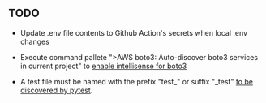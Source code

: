 ## TODO
- Update .env file contents to Github Action's secrets when local .env changes

- Execute command pallete ">AWS boto3: Auto-discover boto3 services in current project" to [enable intellisense for boto3](https://dev.classmethod.jp/articles/try-boto3-stubs/)

<!-- - Execute command pallete ">Python: Configure Tests" to enable pytest -->

<!-- - Execute command pallete ">AWS: Connect to AWS" to [connect to AWS using AWS Toolkit extension](https://dev.classmethod.jp/articles/aws-toolkit-for-vs-code-sync-s3-bucket-locally-and-perform-crud-operations-on-objects-from-vs-code/) -->

- A test file must be named with the prefix "test_" or suffix "_test" [to be discovered by pytest](https://www.tutorialspoint.com/pytest/pytest_identifying_test_files_and_functions.htm).